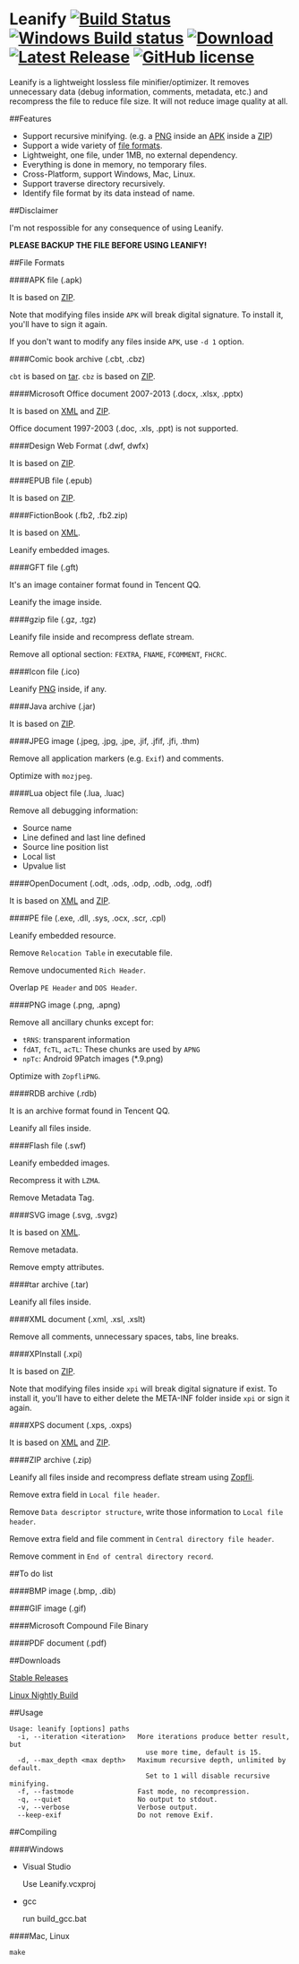 Leanify [![Build Status](https://travis-ci.org/JayXon/Leanify.svg)](https://travis-ci.org/JayXon/Leanify) [![Windows Build status](https://ci.appveyor.com/api/projects/status/2p9i3ru8apwq2uic?svg=true)](https://ci.appveyor.com/project/JayXon/leanify) [![Download](https://img.shields.io/github/downloads/JayXon/Leanify/latest/total.svg)](https://github.com/JayXon/Leanify/releases) [![Latest Release](https://img.shields.io/github/release/JayXon/Leanify.svg)](https://github.com/JayXon/Leanify/releases/latest) [![GitHub license](https://img.shields.io/github/license/JayXon/Leanify.svg)](LICENSE)
=======

Leanify is a lightweight lossless file minifier/optimizer. It removes unnecessary data (debug information, comments, metadata, etc.) and recompress the file to reduce file size. It will not reduce image quality at all.


##Features

* Support recursive minifying. (e.g. a [PNG] inside an [APK] inside a [ZIP])
* Support a wide variety of [file formats](#file-formats).
* Lightweight, one file, under 1MB, no external dependency.
* Everything is done in memory, no temporary files.
* Cross-Platform, support Windows, Mac, Linux.
* Support traverse directory recursively.
* Identify file format by its data instead of name.


##Disclaimer

I'm not respossible for any consequence of using Leanify.

**PLEASE BACKUP THE FILE BEFORE USING LEANIFY!**


##File Formats


####APK file (.apk)

It is based on [ZIP].
  
Note that modifying files inside `APK` will break digital signature.
To install it, you'll have to sign it again.

If you don't want to modify any files inside `APK`, use `-d 1` option.


####Comic book archive (.cbt, .cbz)

`cbt` is based on [tar]. `cbz` is based on [ZIP].


####Microsoft Office document 2007-2013 (.docx, .xlsx, .pptx)

It is based on [XML] and [ZIP].

Office document 1997-2003 (.doc, .xls, .ppt) is not supported.


####Design Web Format (.dwf, dwfx)

It is based on [ZIP].


####EPUB file (.epub)

It is based on [ZIP].


####FictionBook (.fb2, .fb2.zip)

It is based on [XML].

Leanify embedded images.


####GFT file (.gft)

It's an image container format found in Tencent QQ.

Leanify the image inside.


####gzip file (.gz, .tgz)

Leanify file inside and recompress deflate stream.
  
Remove all optional section: `FEXTRA`, `FNAME`, `FCOMMENT`, `FHCRC`.


####Icon file (.ico)

Leanify [PNG] inside, if any.


####Java archive (.jar)

It is based on [ZIP].


####JPEG image (.jpeg, .jpg, .jpe, .jif, .jfif, .jfi, .thm)

Remove all application markers (e.g. `Exif`) and comments.

Optimize with `mozjpeg`.


####Lua object file (.lua, .luac)

Remove all debugging information:

* Source name
* Line defined and last line defined
* Source line position list
* Local list
* Upvalue list


####OpenDocument (.odt, .ods, .odp, .odb, .odg, .odf)

It is based on [XML] and [ZIP].


####PE file (.exe, .dll, .sys, .ocx, .scr, .cpl)

Leanify embedded resource.

Remove `Relocation Table` in executable file.

Remove undocumented `Rich Header`.

Overlap `PE Header` and `DOS Header`.


####PNG image (.png, .apng)

Remove all ancillary chunks except for:
  
* `tRNS`: transparent information
* `fdAT`, `fcTL`, `acTL`: These chunks are used by `APNG`
* `npTc`: Android 9Patch images (*.9.png)

Optimize with `ZopfliPNG`.


####RDB archive (.rdb)

It is an archive format found in Tencent QQ.

Leanify all files inside.


####Flash file (.swf)

Leanify embedded images.

Recompress it with `LZMA`.
  
Remove Metadata Tag.


####SVG image (.svg, .svgz)
 
It is based on [XML].
  
Remove metadata.

Remove empty attributes.

####tar archive (.tar)

Leanify all files inside.


####XML document (.xml, .xsl, .xslt)

Remove all comments, unnecessary spaces, tabs, line breaks.


####XPInstall (.xpi)

It is based on [ZIP].

Note that modifying files inside `xpi` will break digital signature if exist.
To install it, you'll have to either delete the META-INF folder inside `xpi` or sign it again.


####XPS document (.xps, .oxps)

It is based on [XML] and [ZIP].


####ZIP archive (.zip)

Leanify all files inside and recompress deflate stream using [Zopfli](https://github.com/google/zopfli).

Remove extra field in `Local file header`.

Remove `Data descriptor structure`, write those information to `Local file header`.

Remove extra field and file comment in `Central directory file header`.

Remove comment in `End of central directory record`.



##To do list


####BMP image (.bmp, .dib)


####GIF image (.gif)


####Microsoft Compound File Binary


####PDF document (.pdf)


##Downloads

[Stable Releases](https://github.com/JayXon/Leanify/releases/)

[Linux Nightly Build](https://drone.io/github.com/JayXon/Leanify/files)



##Usage

```
Usage: leanify [options] paths
  -i, --iteration <iteration>   More iterations produce better result, but
                                  use more time, default is 15.
  -d, --max_depth <max depth>   Maximum recursive depth, unlimited by default.
                                  Set to 1 will disable recursive minifying.
  -f, --fastmode                Fast mode, no recompression.
  -q, --quiet                   No output to stdout.
  -v, --verbose                 Verbose output.
  --keep-exif                   Do not remove Exif.
```


##Compiling

####Windows

* Visual Studio

  Use Leanify.vcxproj

* gcc

  run build_gcc.bat


####Mac, Linux

```
make
```



[APK]: #apk-file-apk
[PNG]: #png-image-png-apng
[tar]: #tar-archive-tar
[XML]: #xml-document-xml-xsl-xslt
[ZIP]: #zip-archive-zip
